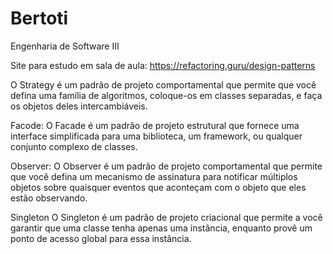 # Bertoti
 Engenharia de Software III
 
Site para estudo em sala de aula: https://refactoring.guru/design-patterns

O Strategy é um padrão de projeto comportamental que permite que você defina uma família de algoritmos, coloque-os em classes separadas, e faça os objetos deles intercambiáveis.

Facode:
O Facade é um padrão de projeto estrutural que fornece uma interface simplificada para uma biblioteca, um framework, ou qualquer conjunto complexo de classes.

Observer:
O Observer é um padrão de projeto comportamental que permite que você defina um mecanismo de assinatura para notificar múltiplos objetos sobre quaisquer eventos que aconteçam com o objeto que eles estão observando.

Singleton
O Singleton é um padrão de projeto criacional que permite a você garantir que uma classe tenha apenas uma instância, enquanto provê um ponto de acesso global para essa instância.
